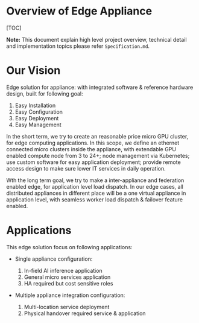 Overview of Edge Appliance
==========================

[TOC]

**Note:** This document explain high level project overview, technical detail and implementation topics please refer `Specification.md`.

# Our Vision

Edge solution for appliance: with integrated software & reference hardware design, built for following goal:

1. Easy Installation
2. Easy Configuration
3. Easy Deployment
4. Easy Management

In the short term, we try to create an reasonable price micro GPU cluster, for edge computing applications. 
In this scope, we define an ethernet connected micro clusters inside the appliance, with extendable GPU enabled compute node from 3 to 24+; node management via Kubernetes; use custom software for easy application deployment; provide remote access design to make sure lower IT services in daily operation.

Wth the long term goal, we try to make a inter-appliance and federation enabled edge, for application level load dispatch. In our edge cases, all distributed appliances in different place will be a one virtual appliance in application level, with seamless worker load dispatch & failover feature enabled.

# Applications

This edge solution focus on following applications:

* Single appliance configuration:
	1. In-field AI inference application
	2. General micro services application
	3. HA required but cost sensitive roles

* Multiple appliance integration configuration:
	1. Multi-location service deployment
	2. Physical handover required service & application

